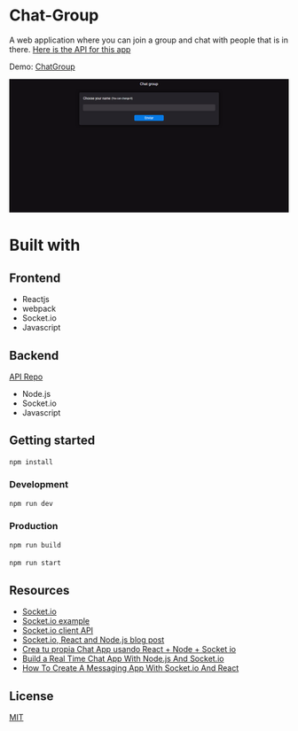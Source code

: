 # Chat-Group

A web application where you can join a group and chat with people that is in there. [Here is the API for this app](https://github.com/rogeliosamuel621/Chat-Group-API)

Demo: [ChatGroup](https://chatgroup.netlify.app/)

![Project screenshot](./docs/screenshot.png "Project screenshot")

# Built with

## Frontend

- Reactjs
- webpack
- Socket.io
- Javascript

## Backend

[API Repo](https://github.com/rogeliosamuel621/Chat-Group-API)

- Node.js
- Socket.io
- Javascript

## Getting started

```
npm install
```

### Development

```
npm run dev
```

### Production

```
npm run build

npm run start
```

## Resources

- [Socket.io](https://socket.io/)
- [Socket.io example](https://socket.io/get-started/chat/)
- [Socket.io client API](https://socket.io/docs/client-api/)
- [Socket.io, React and Node.js blog post](https://www.valentinog.com/blog/socket-react/)
- [Crea tu propia Chat App usando React + Node + Socket io](https://www.youtube.com/watch?v=mEr9lt5mG9A)
- [Build a Real Time Chat App With Node.js And Socket.io](https://www.youtube.com/watch?v=rxzOqP9YwmM&t=25s)
- [How To Create A Messaging App With Socket.io And React](https://www.youtube.com/watch?v=tBr-PybP_9c&t=829s)

## License

[MIT](https://choosealicense.com/licenses/mit/)
